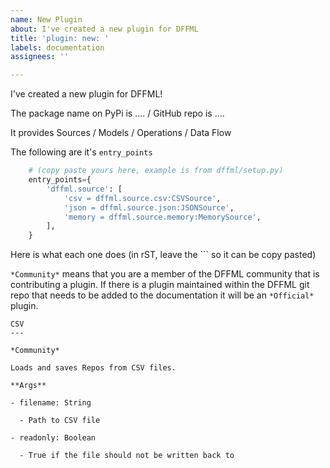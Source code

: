 ```yaml
---
name: New Plugin
about: I've created a new plugin for DFFML
title: 'plugin: new: '
labels: documentation
assignees: ''

---
```


I've created a new plugin for DFFML!

The package name on PyPi is .... / GitHub repo is ....

It provides Sources / Models / Operations / Data Flow

The following are it's `entry_points`

```python
    # (copy paste yours here, example is from dffml/setup.py)
    entry_points={
        'dffml.source': [
            'csv = dffml.source.csv:CSVSource',
            'json = dffml.source.json:JSONSource',
            'memory = dffml.source.memory:MemorySource',
        ],
    }
```

Here is what each one does (in rST, leave the \`\`\` so it can be copy pasted)

`*Community*` means that you are a member of the DFFML community that is
contributing a plugin. If there is a plugin maintained within the DFFML git repo
that needs to be added to the documentation it will be an `*Official*` plugin.

```
CSV
---

*Community*

Loads and saves Repos from CSV files.

**Args**

- filename: String

  - Path to CSV file

- readonly: Boolean

  - True if the file should not be written back to
```

